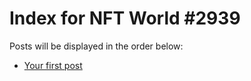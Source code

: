 # Index for NFT World #2939
Posts will be displayed in the order below:

- [Your first post](./001-first.md)

